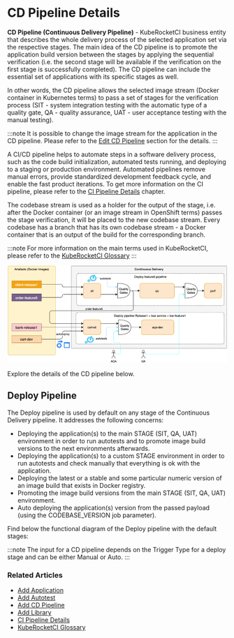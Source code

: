 # CD Pipeline Details

<head>
  <link rel="canonical" href="https://docs.kuberocketci.io/docs/user-guide/cd-pipeline-details" />
</head>

**CD Pipeline (Continuous Delivery Pipeline)** - KubeRocketCI business entity that describes the whole delivery process of the selected application set via the respective stages.
The main idea of the CD pipeline is to promote the application build version between the stages by applying the sequential verification (i.e. the second stage will be available if the verification on the first stage is successfully completed).
The CD pipeline can include the essential set of applications with its specific stages as well.

In other words, the CD pipeline allows the selected image stream (Docker container in Kubernetes terms) to pass a set of stages for the verification process (SIT - system integration testing with the automatic type of a quality gate, QA - quality assurance, UAT - user acceptance testing with the manual testing).

:::note
  It is possible to change the image stream for the application in the CD pipeline. Please refer to the [Edit CD Pipeline](add-cd-pipeline.md) section for the details.
:::

A CI/CD pipeline helps to automate steps in a software delivery process, such as the code build initialization, automated tests running, and deploying to a staging or production environment.
Automated pipelines remove manual errors, provide standardized development feedback cycle, and enable the fast product iterations. To get more information on the CI pipeline, please refer to the [CI Pipeline Details](ci-pipeline-details.md) chapter.

The codebase stream is used as a holder for the output of the stage, i.e. after the Docker container (or an image stream in OpenShift terms) passes the stage verification, it will be placed to the new codebase stream.
Every codebase has a branch that has its own codebase stream - a Docker container that is an output of the build for the corresponding branch.

:::note
  For more information on the main terms used in KubeRocketCI, please refer to the [KubeRocketCI Glossary](../glossary.md)
:::

![KubeRocketCI CD pipeline](../assets/user-guide/edp-cd-pipeline.png "KubeRocketCI CD pipeline")

Explore the details of the CD pipeline below.

## Deploy Pipeline

The Deploy pipeline is used by default on any stage of the Continuous Delivery pipeline. It addresses the following concerns:

* Deploying the application(s) to the main STAGE (SIT, QA, UAT) environment in order to run autotests and to promote image build versions to the next environments afterwards.
* Deploying the application(s) to a custom STAGE environment in order to run autotests and check manually that everything is ok with the application.
* Deploying the latest or a stable and some particular numeric version of an image build that exists in Docker registry.
* Promoting the image build versions from the main STAGE (SIT, QA, UAT) environment.
* Auto deploying the application(s) version from the passed payload (using the CODEBASE_VERSION job parameter).

Find below the functional diagram of the Deploy pipeline with the default stages:

:::note
  The input for a CD pipeline depends on the Trigger Type for a deploy stage and can be either Manual or Auto.
:::

### Related Articles

* [Add Application](add-application.md)
* [Add Autotest](add-autotest.md)
* [Add CD Pipeline](add-cd-pipeline.md)
* [Add Library](add-library.md)
* [CI Pipeline Details](ci-pipeline-details.md)
* [KubeRocketCI Glossary](../glossary.md)
